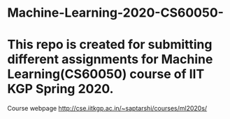 # Machine-Learning-2020-CS60050-
# This repo is created for submitting different assignments for Machine Learning(CS60050) course of IIT KGP Spring 2020.
Course webpage http://cse.iitkgp.ac.in/~saptarshi/courses/ml2020s/
